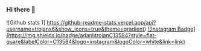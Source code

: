 ### Hi there 👋


![Github stats 1] https://github-readme-stats.vercel.app/api?username=trojanx6&show_icons=true&theme=gradient) 
[![Instagram Badge] (https://img.shields.io/badge/adanlıtrojanC13584?style=flat-quare&labelColor=C13584&logo=instagram&logoColor=white&link=link)](link) 

<!--
**trojanx6/trojanx6** is a ✨ _special_ ✨ repository because its `README.md` (this file) appears on your GitHub profile.

Here are some ideas to get you started:

- 🔭 I’m currently working on ...
- 🌱 I’m currently learning ...
- 👯 I’m looking to collaborate on ...
- 🤔 I’m looking for help with ...
- 💬 Ask me about ...
- 📫 How to reach me: ...
- 😄 Pronouns: ...
- ⚡ Fun fact: ...
-->
